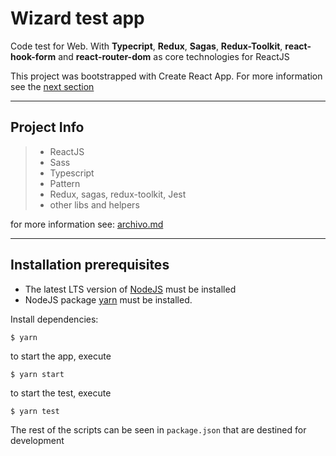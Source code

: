 # Wizard test app

Code test for Web. With **Typecript**, **Redux**, **Sagas**, **Redux-Toolkit**, **react-hook-form** and **react-router-dom** as core technologies for ReactJS

This project was bootstrapped with Create React App. For more information see the [next section](./more_info/CREATE_REACT_APP.md)

---

## Project Info

> - ReactJS
> - Sass
> - Typescript
> - Pattern
> - Redux, sagas, redux-toolkit, Jest
> - other libs and helpers

for more information see: [archivo.md](./more_info/archivo.md)

---

## Installation prerequisites

- The latest LTS version of [NodeJS](https://nodejs.org/es/) must be installed
- NodeJS package [yarn](https://yarnpkg.com/) must be installed.

Install dependencies:

```
$ yarn
```

to start the app, execute

```
$ yarn start

```

to start the test, execute

```
$ yarn test

```

The rest of the scripts can be seen in `package.json` that are destined for development
